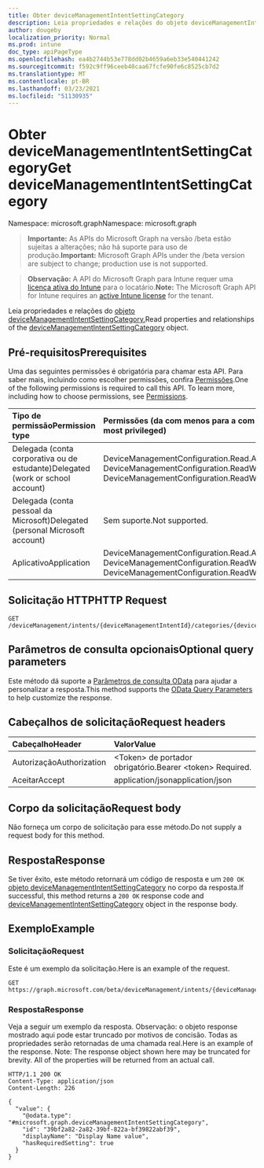 ```yaml
---
title: Obter deviceManagementIntentSettingCategory
description: Leia propriedades e relações do objeto deviceManagementIntentSettingCategory.
author: dougeby
localization_priority: Normal
ms.prod: intune
doc_type: apiPageType
ms.openlocfilehash: ea4b2744b53e778dd02b4659a6eb33e540441242
ms.sourcegitcommit: f592c9ff96ceeb40caa67fcfe90fe6c8525cb7d2
ms.translationtype: MT
ms.contentlocale: pt-BR
ms.lasthandoff: 03/23/2021
ms.locfileid: "51130935"
---
```

# <a name="get-devicemanagementintentsettingcategory"></a><span data-ttu-id="2e353-103">Obter deviceManagementIntentSettingCategory</span><span class="sxs-lookup"><span data-stu-id="2e353-103">Get deviceManagementIntentSettingCategory</span></span>

<span data-ttu-id="2e353-104">Namespace: microsoft.graph</span><span class="sxs-lookup"><span data-stu-id="2e353-104">Namespace: microsoft.graph</span></span>

> <span data-ttu-id="2e353-105">**Importante:** As APIs do Microsoft Graph na versão /beta estão sujeitas a alterações; não há suporte para uso de produção.</span><span class="sxs-lookup"><span data-stu-id="2e353-105">**Important:** Microsoft Graph APIs under the /beta version are subject to change; production use is not supported.</span></span>

> <span data-ttu-id="2e353-106">**Observação:** A API do Microsoft Graph para Intune requer uma [licença ativa do Intune](https://go.microsoft.com/fwlink/?linkid=839381) para o locatário.</span><span class="sxs-lookup"><span data-stu-id="2e353-106">**Note:** The Microsoft Graph API for Intune requires an [active Intune license](https://go.microsoft.com/fwlink/?linkid=839381) for the tenant.</span></span>

<span data-ttu-id="2e353-107">Leia propriedades e relações do [objeto deviceManagementIntentSettingCategory.](../resources/intune-deviceintent-devicemanagementintentsettingcategory.md)</span><span class="sxs-lookup"><span data-stu-id="2e353-107">Read properties and relationships of the [deviceManagementIntentSettingCategory](../resources/intune-deviceintent-devicemanagementintentsettingcategory.md) object.</span></span>

## <a name="prerequisites"></a><span data-ttu-id="2e353-108">Pré-requisitos</span><span class="sxs-lookup"><span data-stu-id="2e353-108">Prerequisites</span></span>
<span data-ttu-id="2e353-p101">Uma das seguintes permissões é obrigatória para chamar esta API. Para saber mais, incluindo como escolher permissões, confira [Permissões](/graph/permissions-reference).</span><span class="sxs-lookup"><span data-stu-id="2e353-p101">One of the following permissions is required to call this API. To learn more, including how to choose permissions, see [Permissions](/graph/permissions-reference).</span></span>

|<span data-ttu-id="2e353-111">Tipo de permissão</span><span class="sxs-lookup"><span data-stu-id="2e353-111">Permission type</span></span>|<span data-ttu-id="2e353-112">Permissões (da com menos para a com mais privilégios)</span><span class="sxs-lookup"><span data-stu-id="2e353-112">Permissions (from least to most privileged)</span></span>|
|:---|:---|
|<span data-ttu-id="2e353-113">Delegada (conta corporativa ou de estudante)</span><span class="sxs-lookup"><span data-stu-id="2e353-113">Delegated (work or school account)</span></span>|<span data-ttu-id="2e353-114">DeviceManagementConfiguration.Read.All, DeviceManagementConfiguration.ReadWrite.All</span><span class="sxs-lookup"><span data-stu-id="2e353-114">DeviceManagementConfiguration.Read.All, DeviceManagementConfiguration.ReadWrite.All</span></span>|
|<span data-ttu-id="2e353-115">Delegada (conta pessoal da Microsoft)</span><span class="sxs-lookup"><span data-stu-id="2e353-115">Delegated (personal Microsoft account)</span></span>|<span data-ttu-id="2e353-116">Sem suporte.</span><span class="sxs-lookup"><span data-stu-id="2e353-116">Not supported.</span></span>|
|<span data-ttu-id="2e353-117">Aplicativo</span><span class="sxs-lookup"><span data-stu-id="2e353-117">Application</span></span>|<span data-ttu-id="2e353-118">DeviceManagementConfiguration.Read.All, DeviceManagementConfiguration.ReadWrite.All</span><span class="sxs-lookup"><span data-stu-id="2e353-118">DeviceManagementConfiguration.Read.All, DeviceManagementConfiguration.ReadWrite.All</span></span>|

## <a name="http-request"></a><span data-ttu-id="2e353-119">Solicitação HTTP</span><span class="sxs-lookup"><span data-stu-id="2e353-119">HTTP Request</span></span>
<!-- {
  "blockType": "ignored"
}
-->
``` http
GET /deviceManagement/intents/{deviceManagementIntentId}/categories/{deviceManagementIntentSettingCategoryId}
```

## <a name="optional-query-parameters"></a><span data-ttu-id="2e353-120">Parâmetros de consulta opcionais</span><span class="sxs-lookup"><span data-stu-id="2e353-120">Optional query parameters</span></span>
<span data-ttu-id="2e353-121">Este método dá suporte a [Parâmetros de consulta OData](/graph/query-parameters) para ajudar a personalizar a resposta.</span><span class="sxs-lookup"><span data-stu-id="2e353-121">This method supports the [OData Query Parameters](/graph/query-parameters) to help customize the response.</span></span>

## <a name="request-headers"></a><span data-ttu-id="2e353-122">Cabeçalhos de solicitação</span><span class="sxs-lookup"><span data-stu-id="2e353-122">Request headers</span></span>
|<span data-ttu-id="2e353-123">Cabeçalho</span><span class="sxs-lookup"><span data-stu-id="2e353-123">Header</span></span>|<span data-ttu-id="2e353-124">Valor</span><span class="sxs-lookup"><span data-stu-id="2e353-124">Value</span></span>|
|:---|:---|
|<span data-ttu-id="2e353-125">Autorização</span><span class="sxs-lookup"><span data-stu-id="2e353-125">Authorization</span></span>|<span data-ttu-id="2e353-126">&lt;Token&gt; de portador obrigatório.</span><span class="sxs-lookup"><span data-stu-id="2e353-126">Bearer &lt;token&gt; Required.</span></span>|
|<span data-ttu-id="2e353-127">Aceitar</span><span class="sxs-lookup"><span data-stu-id="2e353-127">Accept</span></span>|<span data-ttu-id="2e353-128">application/json</span><span class="sxs-lookup"><span data-stu-id="2e353-128">application/json</span></span>|

## <a name="request-body"></a><span data-ttu-id="2e353-129">Corpo da solicitação</span><span class="sxs-lookup"><span data-stu-id="2e353-129">Request body</span></span>
<span data-ttu-id="2e353-130">Não forneça um corpo de solicitação para esse método.</span><span class="sxs-lookup"><span data-stu-id="2e353-130">Do not supply a request body for this method.</span></span>

## <a name="response"></a><span data-ttu-id="2e353-131">Resposta</span><span class="sxs-lookup"><span data-stu-id="2e353-131">Response</span></span>
<span data-ttu-id="2e353-132">Se tiver êxito, este método retornará um código de resposta e um `200 OK` [objeto deviceManagementIntentSettingCategory](../resources/intune-deviceintent-devicemanagementintentsettingcategory.md) no corpo da resposta.</span><span class="sxs-lookup"><span data-stu-id="2e353-132">If successful, this method returns a `200 OK` response code and [deviceManagementIntentSettingCategory](../resources/intune-deviceintent-devicemanagementintentsettingcategory.md) object in the response body.</span></span>

## <a name="example"></a><span data-ttu-id="2e353-133">Exemplo</span><span class="sxs-lookup"><span data-stu-id="2e353-133">Example</span></span>

### <a name="request"></a><span data-ttu-id="2e353-134">Solicitação</span><span class="sxs-lookup"><span data-stu-id="2e353-134">Request</span></span>
<span data-ttu-id="2e353-135">Este é um exemplo da solicitação.</span><span class="sxs-lookup"><span data-stu-id="2e353-135">Here is an example of the request.</span></span>
``` http
GET https://graph.microsoft.com/beta/deviceManagement/intents/{deviceManagementIntentId}/categories/{deviceManagementIntentSettingCategoryId}
```

### <a name="response"></a><span data-ttu-id="2e353-136">Resposta</span><span class="sxs-lookup"><span data-stu-id="2e353-136">Response</span></span>
<span data-ttu-id="2e353-p102">Veja a seguir um exemplo da resposta. Observação: o objeto response mostrado aqui pode estar truncado por motivos de concisão. Todas as propriedades serão retornadas de uma chamada real.</span><span class="sxs-lookup"><span data-stu-id="2e353-p102">Here is an example of the response. Note: The response object shown here may be truncated for brevity. All of the properties will be returned from an actual call.</span></span>
``` http
HTTP/1.1 200 OK
Content-Type: application/json
Content-Length: 226

{
  "value": {
    "@odata.type": "#microsoft.graph.deviceManagementIntentSettingCategory",
    "id": "39bf2a82-2a82-39bf-822a-bf39822abf39",
    "displayName": "Display Name value",
    "hasRequiredSetting": true
  }
}
```




